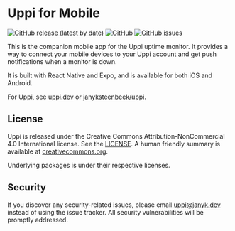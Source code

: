 # Uppi for Mobile

[![GitHub release (latest by date)](https://img.shields.io/github/v/release/janyksteenbeek/uppi-app)](https://github.com/janyksteenbeek/uppi-app/releases)
[![GitHub](https://img.shields.io/github/license/janyksteenbeek/uppi-app)](LICENSE)
[![GitHub issues](https://img.shields.io/github/issues/janyksteenbeek/uppi-app)](https://github.com/janyksteenbeek/uppi-app/issues)

This is the companion mobile app for the Uppi uptime monitor. It provides a way to connect your mobile devices to your Uppi account and get push notifications when a monitor is down.

It is built with React Native and Expo, and is available for both iOS and Android.

For Uppi, see [uppi.dev](https://uppi.dev) or [janyksteenbeek/uppi](https://github.com/janyksteenbeek/uppi).

## License

Uppi is released under the Creative Commons Attribution-NonCommercial 4.0 International license. See
the [LICENSE](LICENSE). A human friendly summary is available
at [creativecommons.org](https://creativecommons.org/licenses/by-nc/4.0/).

Underlying packages is under their respective licenses.

## Security

If you discover any security-related issues, please email [uppi@janyk.dev](mailto:uppi@janyk.dev) instead of using the
issue tracker. All security vulnerabilities will be promptly addressed.
